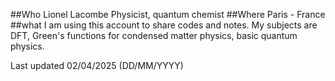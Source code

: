 ##Who
Lionel Lacombe
Physicist, quantum chemist
##Where
Paris - France
##what
I am using this account to share codes and notes. 
My subjects are DFT, Green's functions for condensed matter physics, basic quantum physics.

Last updated 02/04/2025 (DD/MM/YYYY)
